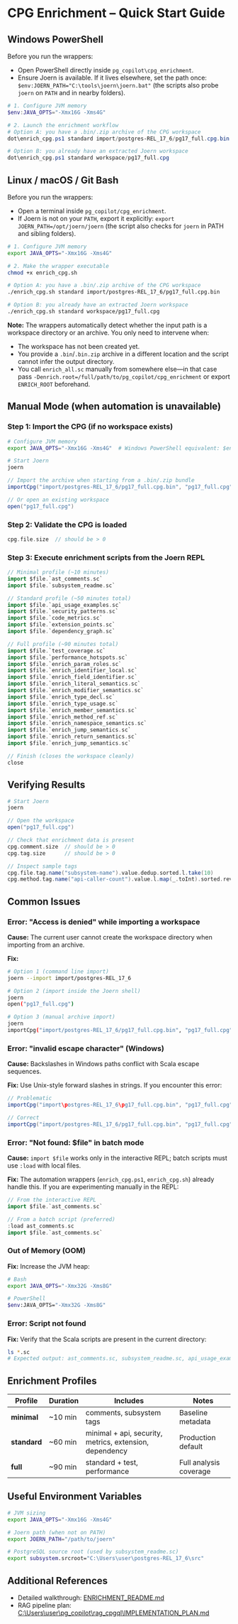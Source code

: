 # CPG Enrichment – Quick Start Guide

## Windows PowerShell

Before you run the wrappers:

- Open PowerShell directly inside `pg_copilot\cpg_enrichment`.
- Ensure Joern is available. If it lives elsewhere, set the path once: `$env:JOERN_PATH="C:\tools\joern\joern.bat"` (the scripts also probe `joern` on `PATH` and in nearby folders).

```powershell
# 1. Configure JVM memory
$env:JAVA_OPTS="-Xmx16G -Xms4G"

# 2. Launch the enrichment workflow
# Option A: you have a .bin/.zip archive of the CPG workspace
dot\enrich_cpg.ps1 standard import/postgres-REL_17_6/pg17_full.cpg.bin

# Option B: you already have an extracted Joern workspace
dot\enrich_cpg.ps1 standard workspace/pg17_full.cpg
```

## Linux / macOS / Git Bash

Before you run the wrappers:

- Open a terminal inside `pg_copilot/cpg_enrichment`.
- If Joern is not on your `PATH`, export it explicitly: `export JOERN_PATH=/opt/joern/joern` (the script also checks for `joern` in PATH and sibling folders).

```bash
# 1. Configure JVM memory
export JAVA_OPTS="-Xmx16G -Xms4G"

# 2. Make the wrapper executable
chmod +x enrich_cpg.sh

# Option A: you have a .bin/.zip archive of the CPG workspace
./enrich_cpg.sh standard import/postgres-REL_17_6/pg17_full.cpg.bin

# Option B: you already have an extracted Joern workspace
./enrich_cpg.sh standard workspace/pg17_full.cpg
```

**Note:** The wrappers automatically detect whether the input path is a workspace directory or an archive. You only need to intervene when:

- The workspace has not been created yet.
- You provide a `.bin`/`.bin.zip` archive in a different location and the script cannot infer the output directory.
- You call `enrich_all.sc` manually from somewhere else—in that case pass `-Denrich.root=/full/path/to/pg_copilot/cpg_enrichment` or export `ENRICH_ROOT` beforehand.

## Manual Mode (when automation is unavailable)

### Step 1: Import the CPG (if no workspace exists)

```bash
# Configure JVM memory
export JAVA_OPTS="-Xmx16G -Xms4G"  # Windows PowerShell equivalent: $env:JAVA_OPTS="-Xmx16G -Xms4G"

# Start Joern
joern
```

```scala
// Import the archive when starting from a .bin/.zip bundle
importCpg("import/postgres-REL_17_6/pg17_full.cpg.bin", "pg17_full.cpg")

// Or open an existing workspace
open("pg17_full.cpg")
```

### Step 2: Validate the CPG is loaded

```scala
cpg.file.size  // should be > 0
```

### Step 3: Execute enrichment scripts from the Joern REPL

```scala
// Minimal profile (~10 minutes)
import $file.`ast_comments.sc`
import $file.`subsystem_readme.sc`

// Standard profile (~50 minutes total)
import $file.`api_usage_examples.sc`
import $file.`security_patterns.sc`
import $file.`code_metrics.sc`
import $file.`extension_points.sc`
import $file.`dependency_graph.sc`

// Full profile (~90 minutes total)
import $file.`test_coverage.sc`
import $file.`performance_hotspots.sc`
import $file.`enrich_param_roles.sc`
import $file.`enrich_identifier_local.sc`
import $file.`enrich_field_identifier.sc`
import $file.`enrich_literal_semantics.sc`
import $file.`enrich_modifier_semantics.sc`
import $file.`enrich_type_decl.sc`
import $file.`enrich_type_usage.sc`
import $file.`enrich_member_semantics.sc`
import $file.`enrich_method_ref.sc`
import $file.`enrich_namespace_semantics.sc`
import $file.`enrich_jump_semantics.sc`
import $file.`enrich_return_semantics.sc`
import $file.`enrich_jump_semantics.sc`

// Finish (closes the workspace cleanly)
close
```

## Verifying Results

```bash
# Start Joern
joern
```

```scala
// Open the workspace
open("pg17_full.cpg")

// Check that enrichment data is present
cpg.comment.size  // should be > 0
cpg.tag.size      // should be > 0

// Inspect sample tags
cpg.file.tag.name("subsystem-name").value.dedup.sorted.l.take(10)
cpg.method.tag.name("api-caller-count").value.l.map(_.toInt).sorted.reverse.take(10)
```

## Common Issues

### Error: "Access is denied" while importing a workspace

**Cause:** The current user cannot create the workspace directory when importing from an archive.

**Fix:**

```bash
# Option 1 (command line import)
joern --import import/postgres-REL_17_6

# Option 2 (import inside the Joern shell)
joern
open("pg17_full.cpg")

# Option 3 (manual archive import)
joern
importCpg("import/postgres-REL_17_6/pg17_full.cpg.bin", "pg17_full.cpg")
```

### Error: "invalid escape character" (Windows)

**Cause:** Backslashes in Windows paths conflict with Scala escape sequences.

**Fix:** Use Unix-style forward slashes in strings. If you encounter this error:

```scala
// Problematic
importCpg("import\postgres-REL_17_6\pg17_full.cpg.bin", "pg17_full.cpg")

// Correct
importCpg("import/postgres-REL_17_6/pg17_full.cpg.bin", "pg17_full.cpg")
```

### Error: "Not found: $file" in batch mode

**Cause:** `import $file` works only in the interactive REPL; batch scripts must use `:load` with local files.

**Fix:** The automation wrappers (`enrich_cpg.ps1`, `enrich_cpg.sh`) already handle this. If you are experimenting manually in the REPL:

```scala
// From the interactive REPL
import $file.`ast_comments.sc`

// From a batch script (preferred)
:load ast_comments.sc
import $file.`ast_comments.sc`
```

### Out of Memory (OOM)

**Fix:** Increase the JVM heap:

```bash
# Bash
export JAVA_OPTS="-Xmx32G -Xms8G"

# PowerShell
$env:JAVA_OPTS="-Xmx32G -Xms8G"
```

### Error: Script not found

**Fix:** Verify that the Scala scripts are present in the current directory:

```bash
ls *.sc
# Expected output: ast_comments.sc, subsystem_readme.sc, api_usage_examples.sc, ...
```

## Enrichment Profiles

| Profile | Duration | Includes | Notes |
|---------|----------|----------|-------|
| **minimal** | ~10 min | comments, subsystem tags | Baseline metadata |
| **standard** | ~60 min | minimal + api, security, metrics, extension, dependency | Production default |
| **full** | ~90 min | standard + test, performance | Full analysis coverage |

## Useful Environment Variables

```bash
# JVM sizing
export JAVA_OPTS="-Xmx16G -Xms4G"

# Joern path (when not on PATH)
export JOERN_PATH="/path/to/joern"

# PostgreSQL source root (used by subsystem_readme.sc)
export subsystem.srcroot="C:\Users\user\postgres-REL_17_6\src"
```

## Additional References

- Detailed walkthrough: [ENRICHMENT_README.md](ENRICHMENT_README.md)
- RAG pipeline plan: [C:\Users\user\pg_copilot\rag_cpgql\IMPLEMENTATION_PLAN.md](C:\Users\user\pg_copilot\rag_cpgql\IMPLEMENTATION_PLAN.md)
